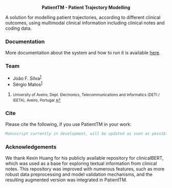 <p align="center"><b>PatientTM - Patient Trajectory Modelling</b></p>

A solution for modelling patient trajectories, according to different clinical outcomes, using multimodal clinical information including clinical notes and coding data.

<!--
### New Features!

  - Annotate medication information in clinical notes
  - Harmonise the resulting information into their standard definition
  - Store extracted drug information into the OMOP CDM
-->
### Documentation

More documentation about the system and how to run it is available [here](https://github.com/bioinformatics-ua/PatientTM/wiki).


### Team
  * João F. Silva<sup id="a1">[1](#f1)</sup>
  * Sérgio Matos<sup id="a1">[1](#f1)</sup>

1. <small id="f1"> University of Aveiro, Dept. Electronics, Telecommunications and Informatics (DETI / IEETA), Aveiro, Portugal </small> [↩](#a1)

### Cite

Please cite the following, if you use PatientTM in your work:


```bib
Manuscript currently in development, will be updated as soon as possible.
```

<!--
### Issues
Please let us know if there are any
[issues](https://github.com/bioinformatics-ua/PatientTM/issues).

### License
PatientTM is under GPL-3.0 license. For more information, click
[here](https://github.com/bioinformatics-ua/PatientTM/blob/master/LICENSE).
-->

### Acknowledgements

We thank Kexin Huang for his publicly available repository for clinicalBERT, which was used as a base for exploring textual information from clinical notes. This repository was improved with numerous features, such as more robust data preprocessing and model validation mechanisms, and the resulting augmented version was integrated in PatientTM.
